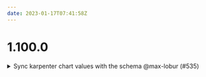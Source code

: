 ```yaml
---
date: 2023-01-17T07:41:58Z
---
```


# 1.100.0

<details>
  <summary>Sync karpenter chart values with the schema @max-lobur (#535)</summary>

### what
Based on https://github.com/aws/karpenter/blob/92b3d4a0b029cae6a9d6536517ba42d70c3ebf8c/charts/karpenter/values.yaml#L129-L142 all these should go under settings.aws

### why
Ensure compatibility with the new charts

### references
Based on https://github.com/aws/karpenter/blob/92b3d4a0b029cae6a9d6536517ba42d70c3ebf8c/charts/karpenter/values.yaml



</details>